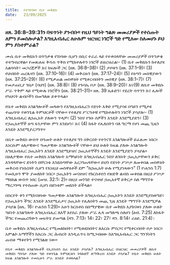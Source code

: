 ```yaml
---
title:  የተገነባው ቤተ መቅደስ
date:   23/09/2025
---
```


### ዘጸ. 36:8–39:31ን በፍጥነት ያንብቡ። የዚህ ዓይነት ግልጽ መመሪያዎች የተሰጡት ለምን ይመስሎታል? እግዚአብሔር ለሁሉም ዝርዝር ነገሮች ግድ የሚለው ስለመሆኑ ይህ ምን ያስተምራል?

ሙሴ ቤተ መቅደሱን በጥንቃቄ የገነባው ሲሆን በሲና ተራራ ላይ የተቀበላቸው መመሪያዎች በጥንቃቄ ተተግብረዋል። የመጽሐፍ ቅዱስ ጥቅስ የሚከተሉትን ነገሮች ይዘረዝራል፡- (1) ቤተ መቅደሱን ከተለያዩ አልባሳት፣ መጋረጃዎች እና ክፍሎች ጋር (ዘጸ. 36:8–38)፤ (2) ታቦቱን (ዘጸ. 37:1–9)፤ (3) የህብስት ጠረጴዛን (ዘጸ. 37:10–16)፤ (4) መቅረዙን (ዘጸ. 37:17–24)፤ (5) የዕጣን መሰዊያውን (ዘጸ. 37:25–29)፤ (6) የሚቃጠል መስዋዕት የሚቀርብበትን መሰዊያ (ዘጸ. 38:1–7)፤ (7) የመታጠቢያ ገበታ (ሳህን) (ዘጸ. 38:8)፤ (8) የጉባኤ ቦታ (ዘጸ. 38:9–20)፤ እና(9) ለቤተ መቅደሱ ሥራ ጥቅም ላይ የሚውሉ ነገሮችን (ዘጸ. 38:21–31)። ዘጸ. 39 ኤፉድን፣ የደረት ሳጥንን እና ሌሎች የካህናት ልብሶችን በመግለጽ ይቀጥላል።

የቤተ መቅደስ አገልግሎቶች መላውን የእግዚአብሔርን የድነት እቅድ የሚያሳዩ በዓይን የሚታዩ ተጨባጭ የወንጌል ትምህርቶች ናቸው። የተለያዩ ሥርዓቶቹ የሚከተሉትን ነገሮች ያሳያሉ፡- (1) እግዚአብሔር ለኃጢአት ያለውን ጥላቻ፣ (2) ንስሃ የገቡ ሰዎችን እንዴት እንደሚያድን፣ (3) የኃጢአተኞች ዕጣ ፋንታቸው ምን እንደሆነ፣ እና (4) ክፋት የሌለበትን ባለ ግርማ የሆነ መጪ ጊዜን እንዴት እንደሚያረጋግጥ።

በቤተ መቅደስ ውስጥ በዓመት ሁለት የተለያዩ ግን በቅርበት የተገናኙ አገልግሎቶች ይፈጸሙ ነበር። እነርሱም ዕለታዊውና ዓመታዊው አገልግሎቶች ናቸው። ይህ ሁለት ክፍል ያለው አገልግሎት እግዚአብሔር ኃጢአትን እንዴት እንደሚይዝና ኃጢአተኞችን እንዴት እንደሚያድን ያሳያል። በዕለታዊው የቤተ መቅደስ አገልግሎት አማካይነት እግዚአብሔር ንስሃ ለገቡት ኃጢአታቸውን ይቅር እንዳላቸውና ድነትን በቸርነቱ እንደሰጣቸው አረጋገጠላቸው። ይህን የድነት ሥጦታ ለመቀበል መስዋዕት መቅረብ የነበረበት ሲሆን የእነዚህ መስዋዕቶች ደም "ከኃጢአት ሁሉ የሚያነጻውን" (1 ዮሐንስ 1:7) የመሲሁን ሞት ያመለክት ነበር። ኃጢአትን መናዘዝና የክርስቶስን የጽድቅ ልብስ መቀበል በዚህ ሥጦታ ማዕከል ውስጥ ነበር (መዝ. 32:1፣ 2)። በዚህ መንገድ ተናዛዡ ኃጢአተኛ ይቅርታ ስለ ማግኘቱ ማረጋገጫ የተሰጠው ሲሆነ በድነቱም መደሰት ይችላል።

በስርየት ቀን የሚከናወነው ዓመታዊው አገልግሎት እግዚአብሔር ኃጢአትን እንዴት እንደሚያስወግድ፣ የኃጢአትን ችግር እንዴት እንደሚፈታና ኃጢአት የሌለበትን መጪ ጊዜ እንዴት ማግኘት እንደሚቻል ያሳያል (ዘሌ. 16፣ ዮሐንስ 1:29)። አሁን ክርስቶስ በሰማያዊው ቤተ መቅደስ እያከናወነ ያለው ሁለት ዓይነት አገልግሎት እግዚአብሔር ለእኛ እየሰራ ያለው ሥራ ሌላ መግለጫ ስለሆነ (ዕብ. 7:25) ለክፋት ችግር የመጨረሻውን መፍትሄ ያመጣል (ዳን. 7:13፣ 14፣ 22፣ 27፤ ዳን. 8:14፤ ራዕይ. 21:4)।

ቤተ መቅደሱ እግዚአብሔር የሚመለክበት፣ የሚወደስበትና ለእርሱ ምስጋና የሚቀርብበት ቦታ ነበር። አምልኮ አማኞችን ከእርሱ ጋር ሕብረት እንዲፈጥሩ ከሚጋብዘው ከእግዚአብሔር ጋር ግንኙነትን ጠብቆ ማቆየትን የሚገልጽ ነው።

`የቤተ መቅደስ አገልግሎቶች የኢየሱስን ስራ እንዴት ያሳያሉ? እግዚአብሔር በዝርዝር መመሪያዎች ለቤተ መቅደስ ግንባታ ያለው ግድ የወንጌል ትምህርቱን ትክክለኛ ለማቅረብ እንዴት ያሳያል? የቤተ መቅደስ ሁለት ክፍል አገልግሎት የመሲሁን ሥራ እንዴት ይወክላል?`